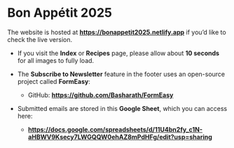 # Bon Appétit 2025  

The website is hosted at **https://bonappetit2025.netlify.app** if you’d like to check the live version.  

- If you visit the **Index** or **Recipes** page, please allow about **10 seconds** for all images to fully load. 


- The **Subscribe to Newsletter** feature in the footer uses an open-source project called **FormEasy**:  
  - GitHub: **https://github.com/Basharath/FormEasy**  
- Submitted emails are stored in this **Google Sheet**, which you can access here:  
  - **https://docs.google.com/spreadsheets/d/11U4bn2fy_c1N-aHBWV9Ksecy7LWGQQW0ehAZ8mPdHFg/edit?usp=sharing**  
